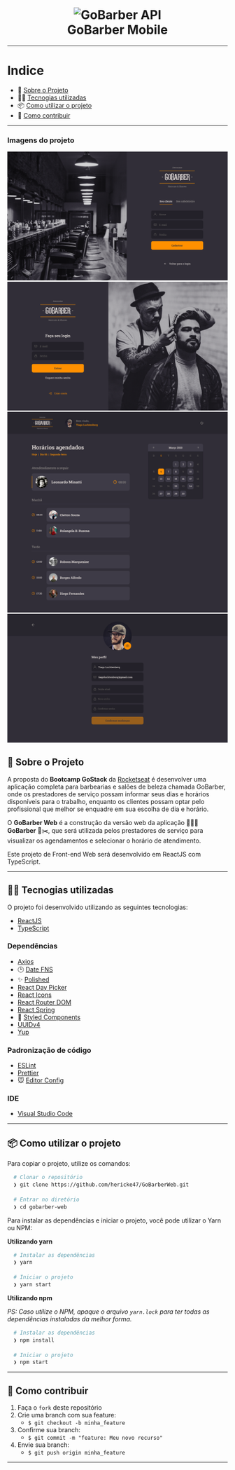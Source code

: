 <h1 align="center">
    <img alt="GoBarber API" src="https://res.cloudinary.com/dqcqifjms/image/upload/v1594050952/felipejung/gobarberlogo.svg" />
    <br>
    GoBarber Mobile
</h1>

---

# Indice

- :rocket: [Sobre o Projeto](#rocket-sobre-o-projeto)
- 👨‍💻️ [Tecnogias utilizadas](#%EF%B8%8F-tecnogias-utilizadas)
- 📦️ [Como utilizar o projeto](#%EF%B8%8F-como-utilizar-o-projeto)
- 🤔️ [Como contribuir](#%EF%B8%8F-como-contribuir)

---

### Imagens do projeto

<div>
  <img src="./.github/Cadastro.png">
  <img src="./.github/Logon.png">
  <img src="./.github/Dashboard.png">
  <img src="./.github/Perfil.png">
</div>

## :rocket: Sobre o Projeto

A proposta do **Bootcamp GoStack** da [Rocketseat](https://rocketseat.com.br/) é desenvolver uma aplicação completa para barbearias e salões de beleza chamada GoBarber, onde os prestadores de serviço possam informar seus dias e horários disponíveis para o trabalho, enquanto os clientes possam optar pelo profissional que melhor se enquadre em sua escolha de dia e horário.

O **GoBarber Web** é a construção da versão web da aplicação 💈️💇‍♂️️ **GoBarber** 💅️✂️, que será utilizada pelos prestadores de serviço para visualizar os agendamentos e selecionar o horário de atendimento.

Este projeto de Front-end Web será desenvolvido em ReactJS com TypeScript.

---

## 👨‍💻️ Tecnogias utilizadas

O projeto foi desenvolvido utilizando as seguintes tecnologias:

- [ReactJS](https://reactjs.org/)
- [TypeScript](https://www.typescriptlang.org/)

### Dependências

  - [Axios](https://github.com/axios/axios)
  - :clock2: [Date FNS](https://date-fns.org/)
  - :sparkles: [Polished](https://polished.js.org/)
  - [React Day Picker](https://react-day-picker.js.org/)
  - [React Icons](https://react-icons.github.io/react-icons/)
  - [React Router DOM](https://github.com/ReactTraining/react-router#readme)
  - [React Spring](https://www.react-spring.io/)
  - :nail_care: [Styled Components](https://styled-components.com/)
  - [UUIDv4](https://github.com/thenativeweb/uuidv4#readme)
  - [Yup](https://github.com/jquense/yup)

### Padronização de código

  - [ESLint](https://eslint.org/)
  - [Prettier](https://prettier.io/)
  - :mouse: [Editor Config](https://editorconfig.org/)

### IDE

  - [Visual Studio Code](https://code.visualstudio.com/)

---

## 📦️ Como utilizar o projeto

Para copiar o projeto, utilize os comandos:

```bash
  # Clonar o repositório
  ❯ git clone https://github.com/hericke47/GoBarberWeb.git

  # Entrar no diretório
  ❯ cd gobarber-web
```
Para instalar as dependências e iniciar o projeto, você pode utilizar o Yarn ou NPM:

**Utilizando yarn**

```bash
  # Instalar as dependências
  ❯ yarn

  # Iniciar o projeto
  ❯ yarn start
```

**Utilizando npm**

*PS: Caso utilize o NPM, apaque o arquivo `yarn.lock` para ter todas as dependências instaladas da melhor forma.*

```bash
  # Instalar as dependências
  ❯ npm install

  # Iniciar o projeto
  ❯ npm start
```

---

## 🤔️ Como contribuir

1. Faça o `fork` deste repositório
2. Crie uma branch com sua feature:
   - `$ git checkout -b minha_feature`
3. Confirme sua branch:
   - `$ git commit -m "feature: Meu novo recurso"`
4. Envie sua branch:
   - `$ git push origin minha_feature`

---

